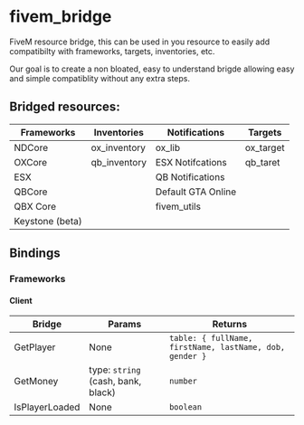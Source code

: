 # fivem_bridge
FiveM resource bridge, this can be used in you resource to easily add compatibilty with frameworks, targets, inventories, etc.

Our goal is to create a non bloated, easy to understand brigde allowing easy and simple compatiblity without any extra steps.

## Bridged resources:

| Frameworks | Inventories | Notifications | Targets
| ------------- | ------------- | ------------- | ------------- |
| NDCore | ox_inventory | ox_lib | ox_target
| OXCore | qb_inventory | ESX Notifcations | qb_taret
| ESX | | QB Notifications | 
| QBCore | | Default GTA Online |
| QBX Core | | fivem_utils |
| Keystone (beta) |



## Bindings
### Frameworks
#### Client
| Bridge  | Params | Returns
| ------------- | ------------- | ------------- |
| GetPlayer | None | `table: { fullName, firstName, lastName, dob, gender }`
| GetMoney | type: `string` (cash, bank, black)  | `number`
| IsPlayerLoaded | None | `boolean`

